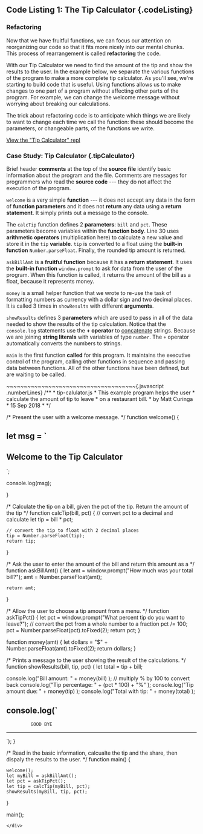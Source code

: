 Code Listing 1: The Tip Calculator {.codeListing}
-------------------------------------------------

### Refactoring

Now that we have fruitful functions, we can focus our attention on 
reorganizing our code so that it fits more nicely into our mental chunks.  
This process of rearrangement is called **refactoring** the code.  
 
With our Tip Calculator we need to find the amount 
of the tip and show the results to the user. In the example below, 
we separate the various functions of the program to make a more 
complete tip calculator. As you'll see, we're starting to build code 
that is useful. Using functions allows us to make changes to one 
part of a program without affecting other parts of the program. For 
example, we can change the welcome message without worrying about 
breaking our calculations.

The trick about refactoring code is to anticipate which things we 
are likely to want to change each time we call the function: these 
should become the parameters, or changeable parts, of the functions 
we write.

[View the "Tip Calculator" repl](https://repl.it/@mcuringa/tip-calculator)

### Case Study: Tip Calculator {.tipCalculator}

<aside data-line-number="1">

Brief header **comments** at the top of the **source file** 
identify basic information about the program and the file.
Comments are messages for programmers who read the **source
code** --- they do not affect the execution of the program.

</aside>

<aside data-line-number="14">

``welcome`` is a very simple **function** --- it does not accept
any data in the form of **function parameters** and it does not
**return** any data using a **return statement**. It simply prints out a
message to the console.

</aside>


<aside data-line-number="28">

The ``calcTip`` function defines 2 **parameters**:
`bill` and `pct`. These parameters become
variables within the **function body**. Line 30 uses
**arithmetic operators** (multiplication here) to
calculate a new value and store it in the `tip` **variable**.
`tip` is converted to a float using the **built-in function**
`Number.parseFloat`. Finally, the rounded tip amount is returned.


</aside>

<aside data-line-number="41">

``askBillAmt`` is a **fruitful function** because
it has a **return statement**. It uses the
**built-in function** `window.prompt` to ask for data from the
user of the program. When this function is called, it returns
the amount of the bill as a float, because it represents money.

</aside>

<aside data-line-number="59">

``money`` is a small helper function that we
wrote to re-use the task of formatting numbers
as currency with a dollar sign and two decimal places.
It is called 3 times in ``showResults`` with
different **arguments**.

</aside>




<aside data-line-number="68">

``showResults`` defines 3 **parameters** which are used
to pass in all of the data needed to show the results
of the tip calculation. Notice that the `console.log` statements
use the **+ operator** to <abbr title="join together">concatenate</abbr>
strings. Because we are joining **string literals** with variables of
type `number`. The ``+`` operator automatically converts the numbers to strings.

</aside>

<aside data-line-number="87">

``main`` is the first function **called** for
this program. It maintains the executive control of the
program, calling other functions in sequence and passing
data between functions. All of the other functions have
been defined, but are waiting to be called.

</aside>
<div class='listingSrcCode'>
~~~~~~~~~~~~~~~~~~~~~~~~~~~~~~~~~~~~~{.javascript .numberLines}
/**
 * tip-calulator.js
 * This example program helps the user
 * calculate the amount of tip to leave
 * on a restaurant bill.
 * by Matt Curinga
 * 15 Sep 2018 
 *
 */

/*
 Present the user with a welcome message.
*/
function welcome() {

  let msg = `
-----------------------------------
   Welcome to the Tip Calculator   
-----------------------------------
`;

  console.log(msg);

}

/*
  Calculate the tip on a bill, given the pct of the tip.
  Return the amount of the tip
*/
function calcTip(bill, pct) {
    // convert pct to a decimal and calculate
    let tip = bill * pct;
    
    // convert the tip to float with 2 decimal places
    tip = Number.parseFloat(tip);
    return tip;
}

/*
  Ask the user to enter the amount of the bill
  and return this amount as a <float>
*/
function askBillAmt() {
    let amt = window.prompt("How much was your total bill?");
    amt = Number.parseFloat(amt);

    return amt;
}

/*
  Allow the user to choose a tip amount from a menu.
*/
function askTipPct() {
  let pct = window.prompt("What percent tip do you want to leave?");
  // convert the pct from a whole number to a fraction
  pct /= 100;
  pct = Number.parseFloat(pct).toFixed(2);
  return pct;
}

function money(amt) {
  let dollars = "$" + Number.parseFloat(amt).toFixed(2);
  return dollars;
}

/*
  Prints a message to the user showing
  the result of the calculations.
*/    
function showResults(bill, tip, pct) {
  let total = tip + bill;

  console.log("Bill amount: " + money(bill) );
  // multiply % by 100 to convert back
  console.log("Tip percentage: " + (pct * 100) + "%" );
  console.log("Tip amount due: " + money(tip) );
  console.log("Total with tip: " + money(total) );

  console.log(`
-----------------------------------
             GOOD BYE      
-----------------------------------
`);
}

/*
  Read in the basic information, calcualte the tip
  and the share, then dispaly the results to the user.
*/
function main() {
    
    welcome();
    let myBill = askBillAmt();
    let pct = askTipPct();
    let tip = calcTip(myBill, pct);
    showResults(myBill, tip, pct);

}

main();
~~~~~~~~~~~~~~~~~~~~~~~~~~~~~~~~~~~~~
</div>
